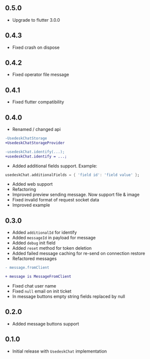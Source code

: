 ## 0.5.0

* Upgrade to flutter 3.0.0

## 0.4.3

* Fixed crash on dispose

## 0.4.2

* Fixed operator file message

## 0.4.1

* Fixed flutter compatibility

## 0.4.0

* Renamed / changed api
```diff
-UsedeskChatStorage
+UsedeskChatStorageProvider

-usedeskChat.identify(...);
+usedeskChat.identify = ...;
``` 
* Added additional fields support. Example: 
```dart 
usedeskChat.additionalFields = { 'field id': 'field value' };
```  
* Added web support
* Refactoring
* Improved preview sending message. Now support file & image
* Fixed invalid format of request socket data  
* Improved example

## 0.3.0

* Added `additionalId` for identify
* Added `messageId` in payload for message
* Added `debug` init field 
* Added `reset` method for token deletion
* Added failed message caching for re-send on connection restore
* Refactored messages
```diff
- message.fromClient

+ message is MessageFromClient
```
* Fixed chat user name
* Fixed `null` email on init ticket
* In message buttons empty string fields replaced by null

## 0.2.0

* Added message buttons support
## 0.1.0

* Initial release with `UsedeskChat` implementation 

